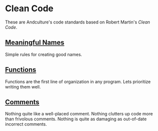 # Clean Code

These are Andculture's code standards based on Robert Martin's _Clean Code_.

## [Meaningful Names](clean-code/MEANINGFUL-NAMES.md)

Simple rules for creating good names.

## [Functions](clean-code/FUNCTIONS.md)

Functions are the first line of organization in any program. Lets prioritize writing them well.

## [Comments](clean-code/COMMENTS.md)

Nothing quite like a well-placed comment.
Nothing clutters up code more than frivolous comments.
Nothing is quite as damaging as out-of-date incorrect comments.

